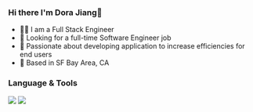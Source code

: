 ### Hi there I'm Dora Jiang👋


-  👩‍💻 I am a Full Stack Engineer
-  🔭 Looking for a full-time Software Engineer job
-  🤩 Passionate about developing application to increase efficiencies for end users
-  📍 Based in SF Bay Area, CA

### Language & Tools ###
<img src = 'https://img.shields.io/badge/JavaScript-323330?style=for-the-badge&logo=javascript&logoColor=F7DF1E'> <img src='https://img.shields.io/badge/React-20232A?style=for-the-badge&logo=react&logoColor=61DAFB'>

<!--
**nannobug/nannobug** is a ✨ _special_ ✨ repository because its `README.md` (this file) appears on your GitHub profile.

Here are some ideas to get you started:

- 🔭 I’m currently working on ...
- 🌱 I’m currently learning ...
- 👯 I’m looking to collaborate on ...
- 🤔 I’m looking for help with ...
- 💬 Ask me about ...
- 📫 How to reach me: ...
- 😄 Pronouns: ...
- ⚡ Fun fact: ...
- 🔭 I’m currently working on ...
-->
